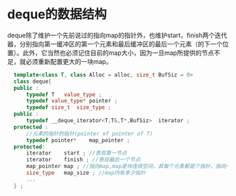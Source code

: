 # deque的数据结构

deque除了维护一个先前说过的指向map的指针外，也维护start，finish两个迭代器，分别指向第一缓冲区的第一个元素和最后缓冲区的最后一个元素（的下一个位置）。此外，它当然也必须记住目前的map大小，因为一旦map所提供的节点不足，就必须重新配置更大的一块map。

```c++
  template<class T, class Alloc = alloc, size_t BufSiz = 0>  
  class deque{  
  public :  
      typedef T   value_type ;  
      typedef value_type* pointer ;  
      typedef size_t  size_type ;  
  public :  
      typedef __deque_iterator<T,T&,T*,BufSiz>  iterator ;  
  protected :  
      //元素的指针的指针(pointer of pointer of T)  
      typedef pointer*    map_pointer ;  
  protected:  
      iterator    start ; //表现第一节点  
      iterator    finish ; //表现最后一个节点  
      map_pointer map ; //指向map,map是块连续空间，其每个元素都是个指针，指向一个节点(缓冲区)  
      size_type   map_size ; //map内有多少指针  
      ...  
  } ; 
```


